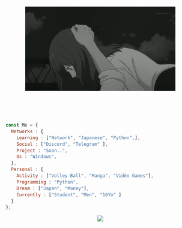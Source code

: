 <p align="center">
    <img src="https://github.com/0x91s/0x91s/blob/main/love.gif">
</p>   
<br>
<br>
<br>



```js
const Me = {
  Networks : {
    Learning : ["Network", "Japanese", "Python",],
    Social : ["Discord", "Telegram" ],
    Project : "Soon..",
    Os : "Windows",
  },
  Personal : {
    Activity : ["Volley Ball", "Manga", "Vidéo Games"],
    Programming : "Python",
    Dream : ["Japan", "Money"],
    Currently : ["Student", "Men", "16Yo" ]
  }
};
````

<p align="center">

<img src="https://lanyard-profile-readme.vercel.app/api/936015730476982313"/>
  <!-- 	<br>
